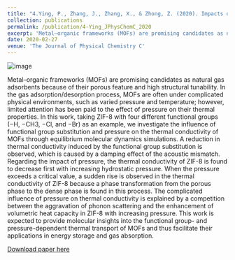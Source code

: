 ```yaml
---
title: "4.Ying, P., Zhang, J., Zhang, X., & Zhong, Z. (2020). Impacts of functional group substitution and pressure on the thermal conductivity of ZIF-8. The Journal of Physical Chemistry C, 124(11), 6274-6283."
collection: publications
permalink: /publication/4-Ying_JPhysChemC_2020
excerpt: 'Metal–organic frameworks (MOFs) are promising candidates as natural gas adsorbents because of their porous feature and high structural tunability. In the gas adsorption/desorption process, MOFs are often under complicated physical environments, such as varied pressure and temperature; however, limited attention has been paid to the effect of pressure on their thermal properties. In this work, taking ZIF-8 with four different functional groups (−H, −CH3, −Cl, and −Br) as an example, we investigate the influence of functional group substitution and pressure on the thermal conductivity of MOFs through equilibrium molecular dynamics simulations.'
date: 2020-02-27
venue: 'The Journal of Physical Chemistry C'
---
```

![image](https://user-images.githubusercontent.com/54773018/221053097-a1a9933e-c6cf-4e67-a1be-fd91f1c5e582.png)

Metal–organic frameworks (MOFs) are promising candidates as natural gas adsorbents because of their porous feature and high structural tunability. In the gas adsorption/desorption process, MOFs are often under complicated physical environments, such as varied pressure and temperature; however, limited attention has been paid to the effect of pressure on their thermal properties. In this work, taking ZIF-8 with four different functional groups (−H, −CH3, −Cl, and −Br) as an example, we investigate the influence of functional group substitution and pressure on the thermal conductivity of MOFs through equilibrium molecular dynamics simulations. A reduction in thermal conductivity induced by the functional group substitution is observed, which is caused by a damping effect of the acoustic mismatch. Regarding the impact of pressure, the thermal conductivity of ZIF-8 is found to decrease first with increasing hydrostatic pressure. When the pressure exceeds a critical value, a sudden rise is observed in the thermal conductivity of ZIF-8 because a phase transformation from the porous phase to the dense phase is found in this process. The complicated influence of pressure on thermal conductivity is explained by a competition between the aggravation of phonon scattering and the enhancement of volumetric heat capacity in ZIF-8 with increasing pressure. This work is expected to provide molecular insights into the functional group- and pressure-dependent thermal transport of MOFs and thus facilitate their applications in energy storage and gas absorption.

[Download paper here](http://hityingph.github.io/files/4-Ying_JPhysChemC_2020.pdf)
